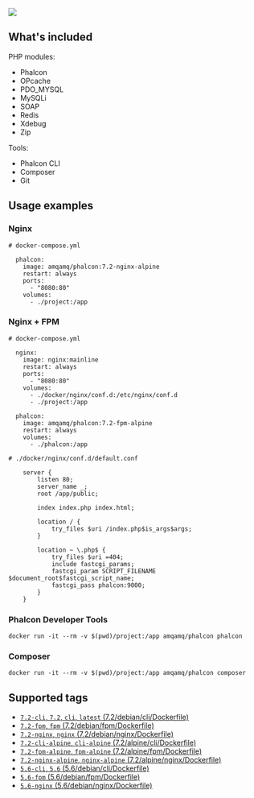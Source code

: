 [![](https://images.microbadger.com/badges/image/amqamq/phalcon.svg)](https://microbadger.com/images/amqamq/phalcon)

## What's included

PHP modules:
- Phalcon
- OPcache
- PDO_MYSQL
- MySQLi
- SOAP
- Redis
- Xdebug
- Zip

Tools:
- Phalcon CLI
- Composer
- Git

## Usage examples

### Nginx
```
# docker-compose.yml

  phalcon:
    image: amqamq/phalcon:7.2-nginx-alpine
    restart: always
    ports:
      - "8080:80"
    volumes:
      - ./project:/app
```

### Nginx + FPM

```
# docker-compose.yml

  nginx:
    image: nginx:mainline
    restart: always
    ports:
      - "8080:80"
    volumes:
      - ./docker/nginx/conf.d:/etc/nginx/conf.d
      - ./project:/app

  phalcon:
    image: amqamq/phalcon:7.2-fpm-alpine
    restart: always
    volumes:
      - ./phalcon:/app

# ./docker/nginx/conf.d/default.conf

    server {
        listen 80;
        server_name _;
        root /app/public;

        index index.php index.html;

        location / {
            try_files $uri /index.php$is_args$args;
        }

        location ~ \.php$ {
            try_files $uri =404;
            include fastcgi_params;
            fastcgi_param SCRIPT_FILENAME $document_root$fastcgi_script_name;
            fastcgi_pass phalcon:9000;
        }
    }
```

### Phalcon Developer Tools
```
docker run -it --rm -v $(pwd)/project:/app amqamq/phalcon phalcon
```

### Composer
```
docker run -it --rm -v $(pwd)/project:/app amqamq/phalcon composer
```

## Supported tags

* [`7.2-cli`, `7.2`, `cli`, `latest` (7.2/debian/cli/Dockerfile)](https://github.com/amq/phalcon/blob/master/7.2/debian/cli/Dockerfile)
* [`7.2-fpm`, `fpm` (7.2/debian/fpm/Dockerfile)](https://github.com/amq/phalcon/blob/master/7.2/debian/fpm/Dockerfile)
* [`7.2-nginx`, `nginx` (7.2/debian/nginx/Dockerfile)](https://github.com/amq/phalcon/blob/master/7.2/debian/nginx/Dockerfile)
* [`7.2-cli-alpine`, `cli-alpine` (7.2/alpine/cli/Dockerfile)](https://github.com/amq/phalcon/blob/master/7.2/alpine/cli/Dockerfile)
* [`7.2-fpm-alpine`, `fpm-alpine` (7.2/alpine/fpm/Dockerfile)](https://github.com/amq/phalcon/blob/master/7.2/alpine/fpm/Dockerfile)
* [`7.2-nginx-alpine`, `nginx-alpine` (7.2/alpine/nginx/Dockerfile)](https://github.com/amq/phalcon/blob/master/7.2/alpine/nginx/Dockerfile)
* [`5.6-cli`, `5.6` (5.6/debian/cli/Dockerfile)](https://github.com/amq/phalcon/blob/master/5.6/debian/cli/Dockerfile)
* [`5.6-fpm` (5.6/debian/fpm/Dockerfile)](https://github.com/amq/phalcon/blob/master/5.6/debian/fpm/Dockerfile)
* [`5.6-nginx` (5.6/debian/nginx/Dockerfile)](https://github.com/amq/phalcon/blob/master/5.6/debian/nginx/Dockerfile)
